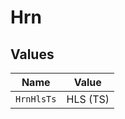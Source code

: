 # Hrn


## Values

| Name       | Value      |
| ---------- | ---------- |
| `HrnHlsTs` | HLS (TS)   |